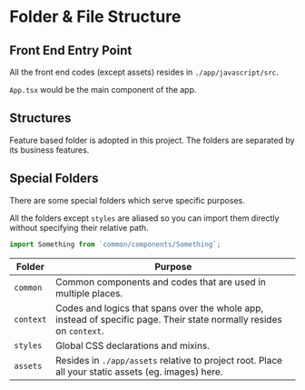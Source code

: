 # Folder & File Structure

## Front End Entry Point

All the front end codes (except assets) resides in `./app/javascript/src`.

`App.tsx` would be the main component of the app.

## Structures

Feature based folder is adopted in this project. The folders are separated by its business features.

## Special Folders

There are some special folders which serve specific purposes.

All the folders except `styles` are aliased so you can import them directly without specifying their relative path.

```jsx
import Something from `common/components/Something`;
```

|Folder|Purpose|
|---|---|
|`common`|Common components and codes that are used in multiple places.|
|`context`|Codes and logics that spans over the whole app, instead of specific page. Their state normally resides on `context`.|
|`styles`|Global CSS declarations and mixins.|
|`assets`|Resides in `./app/assets` relative to project root. Place all your static assets (eg. images) here.|
